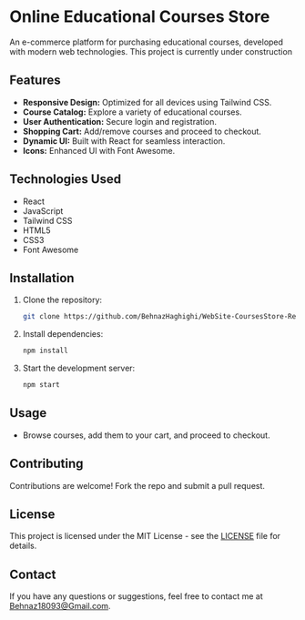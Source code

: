# Online Educational Courses Store

An e-commerce platform for purchasing educational courses, developed with modern web technologies.
This project is currently under construction

## Features

- **Responsive Design:** Optimized for all devices using Tailwind CSS.
- **Course Catalog:** Explore a variety of educational courses.
- **User Authentication:** Secure login and registration.
- **Shopping Cart:** Add/remove courses and proceed to checkout.
- **Dynamic UI:** Built with React for seamless interaction.
- **Icons:** Enhanced UI with Font Awesome.

## Technologies Used

- React
- JavaScript
- Tailwind CSS
- HTML5
- CSS3
- Font Awesome

## Installation

1. Clone the repository:
   ```bash
   git clone https://github.com/BehnazHaghighi/WebSite-CoursesStore-React.git
3. Install dependencies:
   ```bash
   npm install
4. Start the development server:
   ```bash
   npm start

## Usage

- Browse courses, add them to your cart, and proceed to checkout.

## Contributing

Contributions are welcome! Fork the repo and submit a pull request.

## License

This project is licensed under the MIT License - see the [LICENSE](LICENSE) file for details.

## Contact

If you have any questions or suggestions, feel free to contact me at [Behnaz18093@Gmail.com](mailto:Behnaz18093@Gmail.com).
